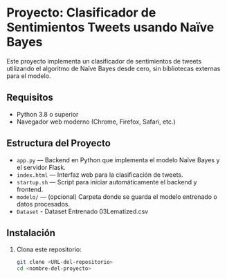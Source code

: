 # Proyecto: Clasificador de Sentimientos Tweets usando Naïve Bayes

Este proyecto implementa un clasificador de sentimientos de tweets utilizando el algoritmo de Naïve Bayes desde cero, sin bibliotecas externas para el modelo.

## Requisitos

- Python 3.8 o superior
- Navegador web moderno (Chrome, Firefox, Safari, etc.)

## Estructura del Proyecto

- `app.py` — Backend en Python que implementa el modelo Naïve Bayes y el servidor Flask.
- `index.html` — Interfaz web para la clasificación de tweets.
- `startup.sh` — Script para iniciar automáticamente el backend y frontend.
- `modelo/` — (opcional) Carpeta donde se guarda el modelo entrenado o datos procesados.
- `Dataset` - Dataset Entrenado 03Lematized.csv

## Instalación

1. Clona este repositorio:
   ```bash
   git clone <URL-del-repositorio>
   cd <nombre-del-proyecto>
